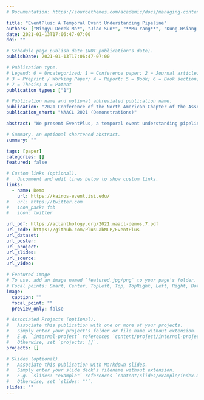 ```yaml
---
# Documentation: https://sourcethemes.com/academic/docs/managing-content/

title: "EventPlus: A Temporal Event Understanding Pipeline"
authors: ["Mingyu Derek Ma*", "Jiao Sun*", "**Mu Yang**", "Kung-Hsiang Huang", "Nuan Wen", "Shikhar Singh", "Rujun Han", "Nanyun Peng"]
date: 2021-01-13T17:06:47-07:00
doi: ""

# Schedule page publish date (NOT publication's date).
publishDate: 2021-01-13T17:06:47-07:00

# Publication type.
# Legend: 0 = Uncategorized; 1 = Conference paper; 2 = Journal article;
# 3 = Preprint / Working Paper; 4 = Report; 5 = Book; 6 = Book section;
# 7 = Thesis; 8 = Patent
publication_types: ["1"]

# Publication name and optional abbreviated publication name.
publication: "2021 Conference of the North American Chapter of the Association for Computational Linguistics: Human Language Technologies: Demonstrations"
publication_short: "NAACL 2021 (Demonstrations)"

abstract: "We present EventPlus, a temporal event understanding pipeline that integrates various state-of-the-art event understanding components including event trigger and type detection, event argument detection, event duration and temporal relation extraction. Event information, especially event temporal knowledge, is a type of common sense knowledge that helps people understand how stories evolve and provides predictive hints for future events. EventPlus as the first comprehensive temporal event understanding pipeline provides a convenient tool for users to quickly obtain annotations about events and their temporal information for any user-provided document. Furthermore, we show EventPlus can be easily adapted to other domains (e.g., biomedical domain). We make EventPlus publicly available to facilitate event-related information extraction and downstream applications."

# Summary. An optional shortened abstract.
summary: ""

tags: [paper]
categories: []
featured: false

# Custom links (optional).
#   Uncomment and edit lines below to show custom links.
links:
  - name: Demo
    url: https://kairos-event.isi.edu/
#   url: https://twitter.com
#   icon_pack: fab
#   icon: twitter

url_pdf: https://aclanthology.org/2021.naacl-demos.7.pdf
url_code: https://github.com/PlusLabNLP/EventPlus
url_dataset:
url_poster:
url_project:
url_slides:
url_source:
url_video:

# Featured image
# To use, add an image named `featured.jpg/png` to your page's folder. 
# Focal points: Smart, Center, TopLeft, Top, TopRight, Left, Right, BottomLeft, Bottom, BottomRight.
image:
  caption: ""
  focal_point: ""
  preview_only: false

# Associated Projects (optional).
#   Associate this publication with one or more of your projects.
#   Simply enter your project's folder or file name without extension.
#   E.g. `internal-project` references `content/project/internal-project/index.md`.
#   Otherwise, set `projects: []`.
projects: []

# Slides (optional).
#   Associate this publication with Markdown slides.
#   Simply enter your slide deck's filename without extension.
#   E.g. `slides: "example"` references `content/slides/example/index.md`.
#   Otherwise, set `slides: ""`.
slides: ""
---
```

